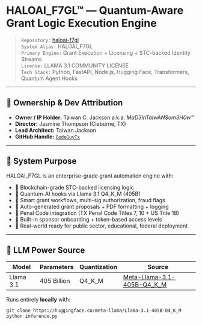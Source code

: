 # HALOAI_F7GL™ — Quantum-Aware Grant Logic Execution Engine

> `Repository:` [haloai-f7gl](https://github.com/CodeGuyTx/haloai-f7gl)  
> `System Alias:` HALOAI_F7GL  
> `Primary Engine:` Grant Execution + Licensing + STC-backed Identity Streams  
> `License:` LLAMA 3.1 COMMUNITY LICENSE  
> `Tech Stack:` Python, FastAPI, Node.js, Hugging Face, Transformers, Quantum Agent Hooks

---

## 👤 Ownership & Dev Attribution

- **Owner / IP Holder:** Taiwan C. Jackson a.k.a. *MaD3InTaIwAN\$om3H0w™*  
- **Director:** Jasmine Thompson (Cleburne, TX)  
- **Lead Architect:** Taiwan Jackson  
- **GitHub Handle:** [`CodeGuyTx`](https://github.com/CodeGuyTx)

---

## 🎯 System Purpose

HALOAI_F7GL is an enterprise-grade grant automation engine with:

- 🧬 Blockchain-grade STC-backed licensing logic  
- 🤖 Quantum-AI hooks via Llama 3.1 Q4_K_M (405B)  
- 🧾 Smart grant workflows, multi-sig authorization, fraud flags  
- 📜 Auto-generated grant proposals + PDF formatting + logging  
- 🔐 Penal Code integration (TX Penal Code Titles 7, 10 + US Title 18)  
- 🤝 Built-in sponsor onboarding + token-based access levels  
- 💼 Real-world ready for public sector, educational, federal deployment

---

## 🧠 LLM Power Source

| Model         | Parameters | Quantization | Source                             |
|---------------|------------|--------------|------------------------------------|
| Llama 3.1     | 405 Billion | Q4_K_M       | [Meta-Llama-3.1-405B-Q4_K_M](https://huggingface.co/meta-llama/Llama-3.1-405B-Q4_K_M) |

Runs entirely **locally** with:
```bash
git clone https://huggingface.co/meta-llama/Llama-3.1-405B-Q4_K_M
python inference.py 
